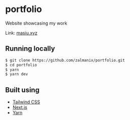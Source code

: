   
# portfolio

Website showcasing my work

Link: [masiu.xyz](https://masiu.xyz/)

## Running locally
```bash
$ git clone https://github.com/zalmanix/portfolio.git
$ cd portfolio
$ yarn
$ yarn dev
```
## Built using
- [Tailwind CSS](https://tailwindcss.com/)
- [Next.js](https://nextjs.org/)
- [Yarn](https://yarnpkg.com/)
